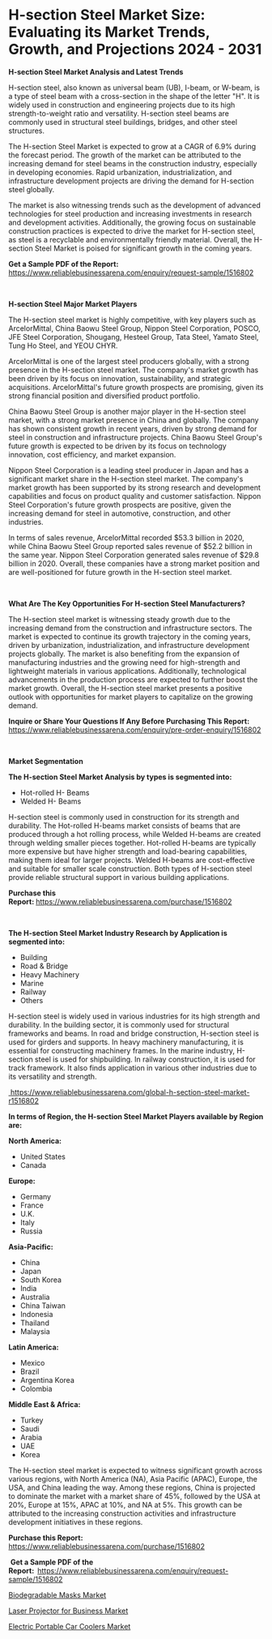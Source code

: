 <p><h1>H-section Steel Market Size: Evaluating its Market Trends, Growth, and Projections 2024 - 2031</h1></p><p><strong>H-section Steel Market Analysis and Latest Trends</strong></p>
<p><p>H-section steel, also known as universal beam (UB), I-beam, or W-beam, is a type of steel beam with a cross-section in the shape of the letter "H". It is widely used in construction and engineering projects due to its high strength-to-weight ratio and versatility. H-section steel beams are commonly used in structural steel buildings, bridges, and other steel structures.</p><p>The H-section Steel Market is expected to grow at a CAGR of 6.9% during the forecast period. The growth of the market can be attributed to the increasing demand for steel beams in the construction industry, especially in developing economies. Rapid urbanization, industrialization, and infrastructure development projects are driving the demand for H-section steel globally.</p><p>The market is also witnessing trends such as the development of advanced technologies for steel production and increasing investments in research and development activities. Additionally, the growing focus on sustainable construction practices is expected to drive the market for H-section steel, as steel is a recyclable and environmentally friendly material. Overall, the H-section Steel Market is poised for significant growth in the coming years.</p></p>
<p><strong>Get a Sample PDF of the Report:&nbsp;</strong> <a href="https://www.reliablebusinessarena.com/enquiry/request-sample/1516802">https://www.reliablebusinessarena.com/enquiry/request-sample/1516802</a></p>
<p>&nbsp;</p>
<p><strong>H-section Steel Major Market Players</strong></p>
<p><p>The H-section steel market is highly competitive, with key players such as ArcelorMittal, China Baowu Steel Group, Nippon Steel Corporation, POSCO, JFE Steel Corporation, Shougang, Hesteel Group, Tata Steel, Yamato Steel, Tung Ho Steel, and YEOU CHYR.</p><p>ArcelorMittal is one of the largest steel producers globally, with a strong presence in the H-section steel market. The company's market growth has been driven by its focus on innovation, sustainability, and strategic acquisitions. ArcelorMittal's future growth prospects are promising, given its strong financial position and diversified product portfolio.</p><p>China Baowu Steel Group is another major player in the H-section steel market, with a strong market presence in China and globally. The company has shown consistent growth in recent years, driven by strong demand for steel in construction and infrastructure projects. China Baowu Steel Group's future growth is expected to be driven by its focus on technology innovation, cost efficiency, and market expansion.</p><p>Nippon Steel Corporation is a leading steel producer in Japan and has a significant market share in the H-section steel market. The company's market growth has been supported by its strong research and development capabilities and focus on product quality and customer satisfaction. Nippon Steel Corporation's future growth prospects are positive, given the increasing demand for steel in automotive, construction, and other industries.</p><p>In terms of sales revenue, ArcelorMittal recorded $53.3 billion in 2020, while China Baowu Steel Group reported sales revenue of $52.2 billion in the same year. Nippon Steel Corporation generated sales revenue of $29.8 billion in 2020. Overall, these companies have a strong market position and are well-positioned for future growth in the H-section steel market.</p></p>
<p>&nbsp;</p>
<p><strong>What Are The Key Opportunities For H-section Steel Manufacturers?</strong></p>
<p><p>The H-section steel market is witnessing steady growth due to the increasing demand from the construction and infrastructure sectors. The market is expected to continue its growth trajectory in the coming years, driven by urbanization, industrialization, and infrastructure development projects globally. The market is also benefiting from the expansion of manufacturing industries and the growing need for high-strength and lightweight materials in various applications. Additionally, technological advancements in the production process are expected to further boost the market growth. Overall, the H-section steel market presents a positive outlook with opportunities for market players to capitalize on the growing demand.</p></p>
<p><strong>Inquire or Share Your Questions If Any Before Purchasing This Report:</strong> <a href="https://www.reliablebusinessarena.com/enquiry/pre-order-enquiry/1516802">https://www.reliablebusinessarena.com/enquiry/pre-order-enquiry/1516802</a></p>
<p>&nbsp;</p>
<p><strong>Market Segmentation</strong></p>
<p><strong>The H-section Steel Market Analysis by types is segmented into:</strong></p>
<p><ul><li>Hot-rolled H- Beams</li><li>Welded H- Beams</li></ul></p>
<p><p>H-section steel is commonly used in construction for its strength and durability. The Hot-rolled H-beams market consists of beams that are produced through a hot rolling process, while Welded H-beams are created through welding smaller pieces together. Hot-rolled H-beams are typically more expensive but have higher strength and load-bearing capabilities, making them ideal for larger projects. Welded H-beams are cost-effective and suitable for smaller scale construction. Both types of H-section steel provide reliable structural support in various building applications.</p></p>
<p><strong>Purchase this Report:&nbsp;</strong><a href="https://www.reliablebusinessarena.com/purchase/1516802">https://www.reliablebusinessarena.com/purchase/1516802</a></p>
<p>&nbsp;</p>
<p><strong>The H-section Steel Market Industry Research by Application is segmented into:</strong></p>
<p><ul><li>Building</li><li>Road & Bridge</li><li>Heavy Machinery</li><li>Marine</li><li>Railway</li><li>Others</li></ul></p>
<p><p>H-section steel is widely used in various industries for its high strength and durability. In the building sector, it is commonly used for structural frameworks and beams. In road and bridge construction, H-section steel is used for girders and supports. In heavy machinery manufacturing, it is essential for constructing machinery frames. In the marine industry, H-section steel is used for shipbuilding. In railway construction, it is used for track framework. It also finds application in various other industries due to its versatility and strength.</p></p>
<p><a href="https://www.reliablebusinessarena.com/global-h-section-steel-market-r1516802">&nbsp;https://www.reliablebusinessarena.com/global-h-section-steel-market-r1516802</a></p>
<p><strong>In terms of Region, the H-section Steel Market Players available by Region are:</strong></p>
<p>
    <p> <strong> North America: </strong>
        <ul>
            <li>United States</li>
            <li>Canada</li>
        </ul>
        </p> 
    <p> <strong> Europe: </strong>
        <ul>
            <li>Germany</li>
            <li>France</li>
            <li>U.K.</li>
            <li>Italy</li>
            <li>Russia</li>
        </ul>
        </p> 
    <p> <strong> Asia-Pacific: </strong>
        <ul>
            <li>China</li>
            <li>Japan</li>
            <li>South Korea</li>
            <li>India</li>
            <li>Australia</li>
            <li>China Taiwan</li>
            <li>Indonesia</li>
            <li>Thailand</li>
            <li>Malaysia</li>
        </ul>
        </p> 
    <p> <strong> Latin America: </strong>
        <ul>
            <li>Mexico</li>
            <li>Brazil</li>
            <li>Argentina Korea</li>
            <li>Colombia</li>
        </ul>
        </p> 
    <p> <strong> Middle East & Africa: </strong>
        <ul>
            <li>Turkey</li>
            <li>Saudi</li>
            <li>Arabia</li>
            <li>UAE</li>
            <li>Korea</li>
        </ul>
    </p>
    </p>
<p><p>The H-section steel market is expected to witness significant growth across various regions, with North America (NA), Asia Pacific (APAC), Europe, the USA, and China leading the way. Among these regions, China is projected to dominate the market with a market share of 45%, followed by the USA at 20%, Europe at 15%, APAC at 10%, and NA at 5%. This growth can be attributed to the increasing construction activities and infrastructure development initiatives in these regions.</p></p>
<p><strong>Purchase this Report: </strong><a href="https://www.reliablebusinessarena.com/purchase/1516802">https://www.reliablebusinessarena.com/purchase/1516802</a></p>
<p>&nbsp;<strong>Get a Sample PDF of the Report:&nbsp;&nbsp;</strong><a href="https://www.reliablebusinessarena.com/enquiry/request-sample/1516802">https://www.reliablebusinessarena.com/enquiry/request-sample/1516802</a></p>
<p><strong></strong></p>
<p><p><a href="https://medium.com/@hassen.nww/biodegradable-masks-market-overview-global-market-trends-and-future-prospects-from-2024-to-2031-1f8971132c83">Biodegradable Masks Market</a></p><p><a href="https://medium.com/@sdonald04328/laser-projector-for-business-market-size-share-analysis-growth-trends-forecast-2024-2031-ee260b2ad5a2">Laser Projector for Business Market</a></p><p><a href="https://medium.com/@scottroberts2661/emerging-trends-in-electric-portable-car-coolers-market-global-outlook-and-future-prospects-from-ec4a9ff74771">Electric Portable Car Coolers Market</a></p></p>